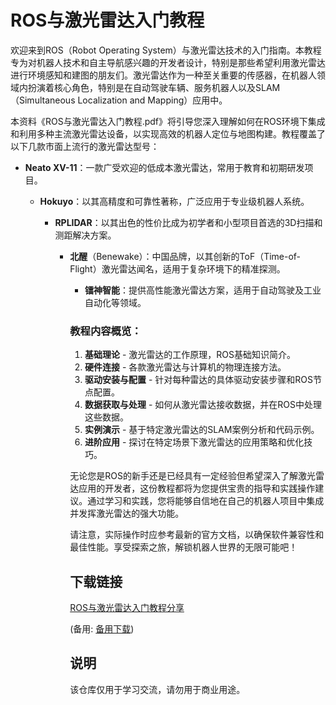 # ROS与激光雷达入门教程

欢迎来到ROS（Robot Operating System）与激光雷达技术的入门指南。本教程专为对机器人技术和自主导航感兴趣的开发者设计，特别是那些希望利用激光雷达进行环境感知和建图的朋友们。激光雷达作为一种至关重要的传感器，在机器人领域内扮演着核心角色，特别是在自动驾驶车辆、服务机器人以及SLAM（Simultaneous Localization and Mapping）应用中。

本资料《ROS与激光雷达入门教程.pdf》将引导您深入理解如何在ROS环境下集成和利用多种主流激光雷达设备，以实现高效的机器人定位与地图构建。教程覆盖了以下几款市面上流行的激光雷达型号：

- **Neato XV-11**：一款广受欢迎的低成本激光雷达，常用于教育和初期研发项目。

  - **Hokuyo**：以其高精度和可靠性著称，广泛应用于专业级机器人系统。

    - **RPLIDAR**：以其出色的性价比成为初学者和小型项目首选的3D扫描和测距解决方案。

      - **北醒**（Benewake）：中国品牌，以其创新的ToF（Time-of-Flight）激光雷达闻名，适用于复杂环境下的精准探测。

        - **镭神智能**：提供高性能激光雷达方案，适用于自动驾驶及工业自动化等领域。

        ### 教程内容概览：

        1. **基础理论** - 激光雷达的工作原理，ROS基础知识简介。
        2. **硬件连接** - 各款激光雷达与计算机的物理连接方法。
        3. **驱动安装与配置** - 针对每种雷达的具体驱动安装步骤和ROS节点配置。
        4. **数据获取与处理** - 如何从激光雷达接收数据，并在ROS中处理这些数据。
        5. **实例演示** - 基于特定激光雷达的SLAM案例分析和代码示例。
        6. **进阶应用** - 探讨在特定场景下激光雷达的应用策略和优化技巧。

        无论您是ROS的新手还是已经具有一定经验但希望深入了解激光雷达应用的开发者，这份教程都将为您提供宝贵的指导和实践操作建议。通过学习和实践，您将能够自信地在自己的机器人项目中集成并发挥激光雷达的强大功能。

        请注意，实际操作时应参考最新的官方文档，以确保软件兼容性和最佳性能。享受探索之旅，解锁机器人世界的无限可能吧！

        ## 下载链接
        [ROS与激光雷达入门教程分享](https://pan.quark.cn/s/37c661682831) 

        (备用: [备用下载](https://pan.baidu.com/s/1JxGYvTvzrvbPqNVxGVaxcQ?pwd=1234))

        ## 说明

        该仓库仅用于学习交流，请勿用于商业用途。
